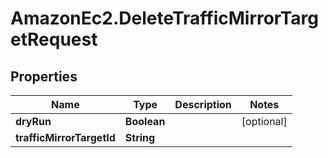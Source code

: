 # AmazonEc2.DeleteTrafficMirrorTargetRequest

## Properties

Name | Type | Description | Notes
------------ | ------------- | ------------- | -------------
**dryRun** | **Boolean** |  | [optional] 
**trafficMirrorTargetId** | **String** |  | 



